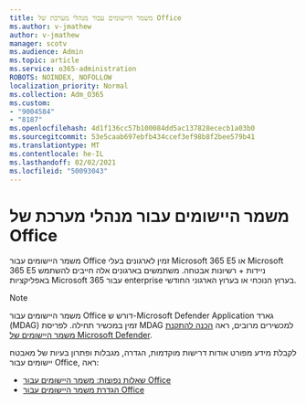 ```yaml
---
title: משמר היישומים עבור מנהלי מערכת של Office
ms.author: v-jmathew
author: v-jmathew
manager: scotv
ms.audience: Admin
ms.topic: article
ms.service: o365-administration
ROBOTS: NOINDEX, NOFOLLOW
localization_priority: Normal
ms.collection: Adm_O365
ms.custom:
- "9004584"
- "8187"
ms.openlocfilehash: 4d1f136cc57b100084dd5ac137828ececb1a03b0
ms.sourcegitcommit: 53e5caab697ebfb434ccef3ef98b8f2bee579b41
ms.translationtype: MT
ms.contentlocale: he-IL
ms.lasthandoff: 02/02/2021
ms.locfileid: "50093043"
---
```

# <a name="application-guard-for-office-for-admins"></a>משמר היישומים עבור מנהלי מערכת של Office

משמר היישומים עבור Office זמין לארגונים בעלי Microsoft 365 E5 או Microsoft 365 E5 ניידות + רשיונות אבטחה. משתמשים בארגונים אלה חייבים להשתמש באפליקציות Microsoft 365 עבור enterprise בערוץ הנוכחי או בערוץ הארגוני החודשי.

> [!NOTE]
> משמר היישומים עבור Office דורש ש-Microsoft Defender Application גארד (MDAG) זמין במכשיר תחילה. לפריסת MDAG למכשירים מרובים, ראה [הכנה להתקנת משמר היישומים של Microsoft Defender](https://docs.microsoft.com/windows/security/threat-protection/microsoft-defender-application-guard/install-md-app-guard).

לקבלת מידע מפורט אודות דרישות מוקדמות, הגדרה, מגבלות ופתרון בעיות של מאבטח יישומים עבור Office, ראה:

- [שאלות נפוצות: משמר היישומים עבור Office](https://support.microsoft.com/office/application-guard-for-office-9e0fb9c2-ffad-43bf-8ba3-78f785fdba46)
- [הגדרת משמר היישומים עבור Office](https://docs.microsoft.com/microsoft-365/security/office-365-security/install-app-guard)
